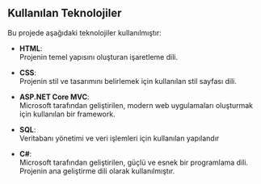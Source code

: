 ## Kullanılan Teknolojiler

Bu projede aşağıdaki teknolojiler kullanılmıştır:

- **HTML**:  
  Projenin temel yapısını oluşturan işaretleme dili.

- **CSS**:  
  Projenin stil ve tasarımını belirlemek için kullanılan stil sayfası dili.

- **ASP.NET Core MVC**:  
  Microsoft tarafından geliştirilen, modern web uygulamaları oluşturmak için kullanılan bir framework.

- **SQL**:  
  Veritabanı yönetimi ve veri işlemleri için kullanılan yapılandır

- **C#**:  
  Microsoft tarafından geliştirilen, güçlü ve esnek bir programlama dili. Projenin ana geliştirme dili olarak kullanılmıştır.
